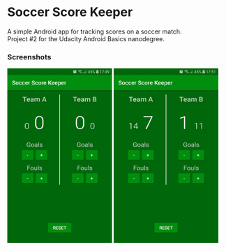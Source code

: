 # Soccer Score Keeper
A simple Android app for tracking scores on a soccer match.   
Project #2 for the Udacity Android Basics nanodegree.

### Screenshots
<p>
<img src="/screenshots/nil_scores.jpg" height="400" width="240"/>
<img src="/screenshots/example_scores.jpg" height="400" width="240"/>
</p>